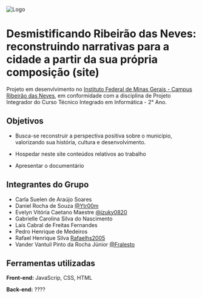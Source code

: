 ![Logo](https://www.ifmg.edu.br/governadorvaladares/imagens/ifmg_simples_rgb.jpg)

# Desmistificando Ribeirão das Neves: reconstruindo narrativas para a cidade a partir da sua própria composição (site)

Projeto em desenvlvimento no [Instituto Federal de Minas Gerais - Campus Ribeirão das Neves](https://ifmg.edu.br/ribeiraodasneves), em conformidade com a disciplina de Projeto Integrador do Curso Técnico Integrado em Informática - 2° Ano.


## Objetivos

- Busca-se reconstruir a perspectiva positiva sobre o município, valorizando sua história, cultura e desenvolvimento. 

- Hospedar neste site conteúdos relativos ao trabalho

- Apresentar o documentário


## Integrantes do Grupo

- Carla Suelen de Araújo Soares
- Daniel Rocha de Souza [@Ytr00m](https://github.com/Ytr00m)
- Evelyn Vitória Caetano Maestre [@izuky0820](https://github.com/izuky0820)
- Gabrielle Carolina Silva do Nascimento
- Laís Cabral de Freitas Fernandes
- Pedro Henrique de Medeiros
- Rafael Henrique Silva [Rafaelhs2005](https://github.com/Rafaelhs2005)
- Vander Vantuil Pinto da Rocha Júnior [@Fralesto](https://github.com/Fralesto)


## Ferramentas utilizadas

**Front-end:** JavaScrip, CSS, HTML

**Back-end:** ????
